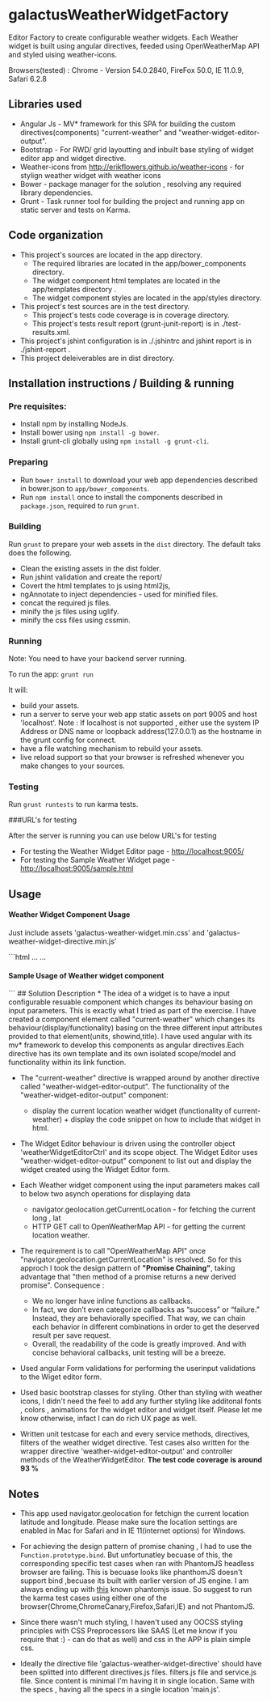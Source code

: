 # galactusWeatherWidgetFactory
Editor Factory to create configurable weather widgets. Each Weather widget is built using angular directives, feeded using OpenWeatherMap API and styled uising weather-icons.

Browsers(tested) : Chrome - Version 54.0.2840, FireFox 50.0, IE 11.0.9, Safari 6.2.8

## Libraries used
* Angular Js - MV* framework for this SPA for building the custom directives(components) "current-weather" and "weather-widget-editor-output".
* Bootstrap - For RWD/ grid layoutting and inbuilt base styling of widget editor app and widget directive.
* Weather-icons from http://erikflowers.github.io/weather-icons  - for stylign weather widget with weather icons
* Bower - package manager for the solution , resolving any required library dependencies.
* Grunt - Task runner tool for building the project and running app on static server and tests on Karma.

## Code organization
* This project's sources are located in the app directory.
  * The required libraries are located in the app/bower_components directory.
  * The widget component html templates are located in the app/templates directory .
  * The widget component styles are located in the app/styles directory.
* This project's test sources are in the test directory.
  * This project's tests code coverage is in coverage directory.
  * This project's tests result report (grunt-junit-report) is in ./test-results.xml.
* This project's jshint configuration is in ./.jshintrc and jshint report is in ./jshint-report .  
* This project deleiverables are in dist directory.

## Installation instructions / Building & running

### Pre requisites:
 * Install npm by installing NodeJs.
 * Install bower using  `npm install -g bower`.
 * Install grunt-cli globally using `npm install -g grunt-cli`.

### Preparing
 * Run `bower install` to download your web app dependencies described in bower.json to `app/bower_components`.
 * Run `npm install` once to install the components described in `package.json`, required to run `grunt`.
 
### Building

Run `grunt` to prepare your web assets in the `dist` directory.  The default taks does the following.
 * Clean the existing assets in the dist folder.
 * Run jshint validation  and create the report/
 * Covert the html templates to js using html2js,
 * ngAnnotate to inject dependencies - used for minified files.
 * concat the required js files. 
 * minify the js files using uglify.
 * minify the css files using cssmin.
 

### Running

Note: You need to have your backend server running.

To run the app:
`grunt run`

It will:
 * build your assets.
 * run a server to serve your web app static assets on port 9005 and host 'localhost'. Note : If localhost is not supported , either use the system IP Address or DNS name or loopback address(127.0.0.1) as the hostname in the grunt config for connect.
 * have a file watching mechanism to rebuild your assets.
 * live reload support so that your browser is refreshed whenever you make changes to your sources.

### Testing

Run `grunt runtests` to run karma tests.

###URL's for testing

After the server is running you can use below URL's for testing
 * For testing the Weather Widget Editor page - [http://localhost:9005/](http://localhost:9005/)
 * For testing the Sample Weather Widget page -[http://localhost:9005/sample.html](http://localhost:9005/sample.html)


## Usage
<h4> Weather Widget Component Usage</h4>
<p> Just include assets 'galactus-weather-widget.min.css' and 'galactus-weather-widget-directive.min.js'</p>
```html
<head>
...
<link rel="stylesheet" type="text/css" href="styles/galactus-weather-widget.min.css"/>
<script type="text/javascript" src="galactus-weather-widget-directive.min.js"></script>
...
</head>
<body ng-app="weatherWidgetModule">
<h4>Sample Usage of Weather widget component</h4>
  <current-weather units="imperial"
              showwind="true"
              title="A sample Weather widget">
    </current-weather>
</body>      
```
## Solution Description
* The idea of a widget is to have a input configurable resuable component which changes its behaviour basing on input parameters. This is exactly what I tried as part of the exercise. I have created a component element called "current-weather" which changes its behaviour(display/functionality) basing on the three different input attributes provided to that element(units, showind,title). I have used angular with its mv* framework to develop this components as angular directives.Each directive has its own template and its own isolated scope/model and functionality within its link function.

*  The "current-weather" directive is wrapped around by another directive called "weather-widget-editor-output".  The functionality of the "weather-widget-editor-output" component:
    * display the current location weather widget (functionality of current-weather) +  display the code snippet on how to include that widget in html.
    
* The Widget Editor behaviour is driven using the controller object 'weatherWidgetEditorCtrl' and its scope object. The Widget Editor uses "weather-widget-editor-output" component to list out and display the widget created using the Widget Editor form.

* Each Weather widget component using the input parameters makes call to below two asynch operations for displaying data
    * navigator.geolocation.getCurrentLocation - for fetching the current long , lat
    * HTTP GET call to OpenWeatherMap API - for getting the current location weather.
   
* The requirement is to call  "OpenWeatherMap API" once "navigator.geolocation.getCurrentLocation" is resolved. So for this approch I     took the design pattern of <b>"Promise Chaining"</b>, taking advantage that "then method of a promise returns a new derived promise".
 Consequence : 
    * We no longer have inline functions as callbacks. 
    * In fact, we don’t even categorize callbacks as “success” or “failure.” Instead, they are behaviorally specified. That way, we can chain each behavior in different combinations in order to get the deserved result per save request. 
    * Overall, the readability of the code is greatly improved. And with concise behavioral callbacks, unit testing will be a breeze.   

* Used angular Form validations for performing the userinput validations to the Wiget editor form.

* Used basic bootstrap classes for styling. Other than styling with weather icons, I didn't need the feel to add any further styling like additonal fonts , colors , animations for the widget editor and widget itself. Please let me know otherwise, infact I can do rich UX page as well.

* Written unit testcase for each and every service methods, directives, filters of the weather widget directive.  Test cases also written for the wrapper directive 'weather-widget-editor-output' and controller methods of the WeatherWidgetEditor. 
<b>The test code coverage is around 93 %</b>


## Notes

* This app used navigator.geolocation for fetchign the current location latitude and longitude. Please make sure the location settings are enabled in Mac for Safari and in IE 11(internet options) for Windows. 

* For achieving the design pattern of promise chaning , I had to use the `Function.prototype.bind`. But unfortunatley becuase of this,  the corresponding specific test cases when ran with PhantomJS headless browser are failing. This is becuase looks like phanthomJS doesn't support bind ,becuase its built with earlier version of JS engine. I am always ending up with [this](https://github.com/ariya/phantomjs/issues/10522) known phantomjs issue. So suggest to run the karma test cases using either one of the browser(Chrome,ChromeCanary,Firefox,Safari,IE) and not PhantomJS.

* Since there wasn't much styling, I haven't used any OOCSS styling principles with CSS Preprocessors like SAAS (Let me know if you require that :) - can do that as well) and css in the APP is plain simple css. 

* Ideally the directive file 'galactus-weather-widget-directive' should have been splitted into different directives.js files. filters.js file and service.js file.  Since content is minimal I'm having it in single location. Same with the specs , having all the specs in a single location 'main.js'.
 
